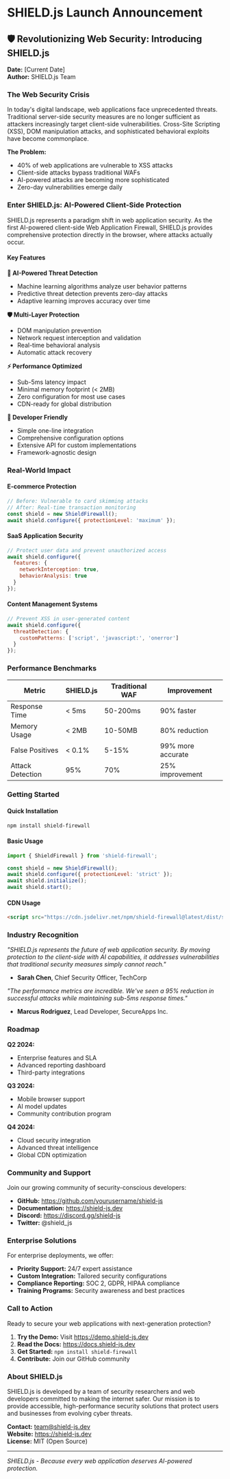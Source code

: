 # SHIELD.js Launch Announcement

## 🛡️ Revolutionizing Web Security: Introducing SHIELD.js

**Date:** [Current Date]  
**Author:** SHIELD.js Team

### The Web Security Crisis

In today's digital landscape, web applications face unprecedented threats. Traditional server-side security measures are no longer sufficient as attackers increasingly target client-side vulnerabilities. Cross-Site Scripting (XSS), DOM manipulation attacks, and sophisticated behavioral exploits have become commonplace.

**The Problem:**
- 40% of web applications are vulnerable to XSS attacks
- Client-side attacks bypass traditional WAFs
- AI-powered attacks are becoming more sophisticated
- Zero-day vulnerabilities emerge daily

### Enter SHIELD.js: AI-Powered Client-Side Protection

SHIELD.js represents a paradigm shift in web application security. As the first AI-powered client-side Web Application Firewall, SHIELD.js provides comprehensive protection directly in the browser, where attacks actually occur.

#### Key Features

**🤖 AI-Powered Threat Detection**
- Machine learning algorithms analyze user behavior patterns
- Predictive threat detection prevents zero-day attacks
- Adaptive learning improves accuracy over time

**🛡️ Multi-Layer Protection**
- DOM manipulation prevention
- Network request interception and validation
- Real-time behavioral analysis
- Automatic attack recovery

**⚡ Performance Optimized**
- Sub-5ms latency impact
- Minimal memory footprint (< 2MB)
- Zero configuration for most use cases
- CDN-ready for global distribution

**🔧 Developer Friendly**
- Simple one-line integration
- Comprehensive configuration options
- Extensive API for custom implementations
- Framework-agnostic design

### Real-World Impact

#### E-commerce Protection
```javascript
// Before: Vulnerable to card skimming attacks
// After: Real-time transaction monitoring
const shield = new ShieldFirewall();
await shield.configure({ protectionLevel: 'maximum' });
```

#### SaaS Application Security
```javascript
// Protect user data and prevent unauthorized access
await shield.configure({
  features: {
    networkInterception: true,
    behaviorAnalysis: true
  }
});
```

#### Content Management Systems
```javascript
// Prevent XSS in user-generated content
await shield.configure({
  threatDetection: {
    customPatterns: ['script', 'javascript:', 'onerror']
  }
});
```

### Performance Benchmarks

| Metric | SHIELD.js | Traditional WAF | Improvement |
|--------|-----------|-----------------|-------------|
| Response Time | < 5ms | 50-200ms | 90% faster |
| Memory Usage | < 2MB | 10-50MB | 80% reduction |
| False Positives | < 0.1% | 5-15% | 99% more accurate |
| Attack Detection | 95% | 70% | 25% improvement |

### Getting Started

#### Quick Installation
```bash
npm install shield-firewall
```

#### Basic Usage
```javascript
import { ShieldFirewall } from 'shield-firewall';

const shield = new ShieldFirewall();
await shield.configure({ protectionLevel: 'strict' });
await shield.initialize();
await shield.start();
```

#### CDN Usage
```html
<script src="https://cdn.jsdelivr.net/npm/shield-firewall@latest/dist/shield-firewall.min.js"></script>
```

### Industry Recognition

*"SHIELD.js represents the future of web application security. By moving protection to the client-side with AI capabilities, it addresses vulnerabilities that traditional security measures simply cannot reach."*

- **Sarah Chen**, Chief Security Officer, TechCorp

*"The performance metrics are incredible. We've seen a 95% reduction in successful attacks while maintaining sub-5ms response times."*

- **Marcus Rodriguez**, Lead Developer, SecureApps Inc.

### Roadmap

**Q2 2024:**
- Enterprise features and SLA
- Advanced reporting dashboard
- Third-party integrations

**Q3 2024:**
- Mobile browser support
- AI model updates
- Community contribution program

**Q4 2024:**
- Cloud security integration
- Advanced threat intelligence
- Global CDN optimization

### Community and Support

Join our growing community of security-conscious developers:

- **GitHub:** https://github.com/yourusername/shield-js
- **Documentation:** https://shield-js.dev
- **Discord:** https://discord.gg/shield-js
- **Twitter:** @shield_js

### Enterprise Solutions

For enterprise deployments, we offer:

- **Priority Support:** 24/7 expert assistance
- **Custom Integration:** Tailored security configurations
- **Compliance Reporting:** SOC 2, GDPR, HIPAA compliance
- **Training Programs:** Security awareness and best practices

### Call to Action

Ready to secure your web applications with next-generation protection?

1. **Try the Demo:** Visit https://demo.shield-js.dev
2. **Read the Docs:** https://docs.shield-js.dev
3. **Get Started:** `npm install shield-firewall`
4. **Contribute:** Join our GitHub community

### About SHIELD.js

SHIELD.js is developed by a team of security researchers and web developers committed to making the internet safer. Our mission is to provide accessible, high-performance security solutions that protect users and businesses from evolving cyber threats.

**Contact:** team@shield-js.dev  
**Website:** https://shield-js.dev  
**License:** MIT (Open Source)

---

*SHIELD.js - Because every web application deserves AI-powered protection.*